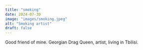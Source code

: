 ```yaml
---
title: "smoking"
date: 2024-07-30
image: "images/smoking.jpeg"
alt: "Smoking artist"
draft: false
---
```


Good friend of mine. Georgian Drag Queen, artist, living in Tbilisi.